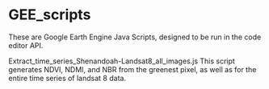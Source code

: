 # GEE_scripts
These are Google Earth Engine Java Scripts, designed to be run in the code editor API. 

Extract_time_series_Shenandoah-Landsat8_all_images.js
		This script generates NDVI, NDMI, and NBR from the greenest pixel, as well as for the entire time series of landsat 8 data.

